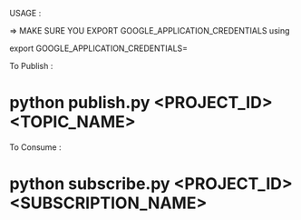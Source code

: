 USAGE : 


=> MAKE SURE YOU EXPORT GOOGLE_APPLICATION_CREDENTIALS using

export GOOGLE_APPLICATION_CREDENTIALS=<path>


To Publish : 

# python publish.py <PROJECT_ID> <TOPIC_NAME>


To Consume : 

# python subscribe.py <PROJECT_ID> <SUBSCRIPTION_NAME>
